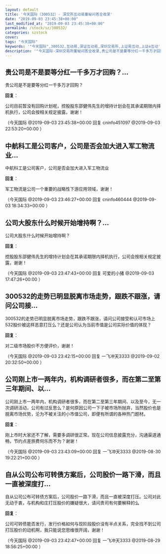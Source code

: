 ```yaml
---
layout: default
title: '今天国际（300532）- 深交所互动易董秘问答全收录'
date: "2019-09-03 23:45:38+00:00"
last_modified_at: "2019-09-03 23:45:38+00:00"
permalink: /stock/sz/300532/
categories: szstock
cover: 
tags: "今天国际"
keywords: '"今天国际",300532,互动易,深证互动易,深圳交易所,上证易互动,上证e互动'
description: '"今天国际-深圳交易所董秘问答全收录,贵公司是不是要等分红一千多万才回购？"'
---
```


## 贵公司是不是要等分红一千多万才回购？...

贵公司是不是要等分红一千多万才回购？

**回复**：

公司目前暂没有回购计划呢，控股股东邵健伟先生的增持计划会在其承诺期限内择机执行，公司会按相关规定披露，谢谢！ 

（今天国际  @2019-09-03 23:45:38+00:00 回复 cninfo451097  @2019-09-03 22:53:20+00:00 ）

## 中航科工是公司客户，公司是否会加大进入军工物流业...

中航科工是公司客户，公司是否会加大进入军工物流业

**回复**：

军工物流是公司一个重要的战略性下游应用领域，谢谢！ 

（今天国际  @2019-09-03 23:46:27+00:00 回复 cninfo460444  @2019-09-03 18:34:33+00:00 ）

## 公司大股东什么时候开始增持啊？...

公司大股东什么时候开始增持啊？

**回复**：

控股股东邵健伟先生的增持计划会在其承诺期限内择机执行，公司会按相关规定披露，谢谢！ 

（今天国际  @2019-09-03 23:47:43+00:00 回复 可爱的小猪  @2019-09-03 17:47:26+00:00 ）

## 300532的走势已明显脱离市场走势，跟跌不跟涨，请问公司接...

300532的走势已明显脱离市场走势，跟跌不跟涨，请问公司接受和认可市场上532股价被这样恶意打压么？还是公司认为当前市值是公司实际价值的体现？

**回复**：

对二级市场股价不方便评价，谢谢！ 

（今天国际  @2019-09-03 23:42:15+00:00 回复 一飞冲天3333  @2019-09-02 20:32:50+00:00 ）

## 公司刚上市一两年内，机构调研者很多，而在第二至第三年期间、以...

公司刚上市一两年内，机构调研者很多，而在第二至第三年期间、以及至今，无一次调研活动，公司有过反思么？是何原因公司一下子被市场所抛弃，当然股价也是脱离市场优势，沦为不被关注的小市值公司，即便有所谓的各种热门题材。

**回复**：

刚上市时大家还不了解，需要多调研很正常。现在公司信息披露充分，沟通渠道通畅，节约点差旅费何乐而不为？谢谢！ 

（今天国际  @2019-09-03 23:43:09+00:00 回复 一飞冲天3333  @2019-08-30 19:22:21+00:00 ）

## 自从公司公布可转债方案后，公司股价一路下滑，而且一直被深度打...

自从公司公布可转债方案后，公司股价一路下滑，而且一直被深度打压。公司对此无动于衷，与机构和庄打压股价的嫌疑很大，请问贵司有何要解释的么

**回复**：

公司可转债能否发行，发行价格如何与现阶段股价没有半点关系，完全找不到公司打压股价的动机啊，我只能说您思维很开阔，谢谢！ 

（今天国际  @2019-09-03 23:42:47+00:00 回复 一飞冲天3333  @2019-08-29 18:56:25+00:00 ）

